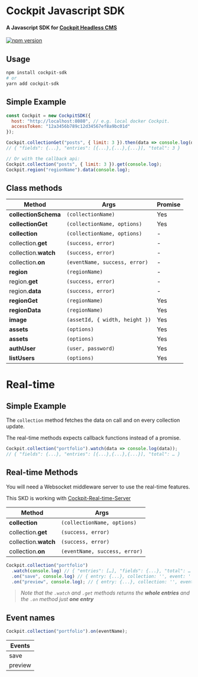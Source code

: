 # Cockpit Javascript SDK

#### A Javascript SDK for [Cockpit Headless CMS](https://github.com/agentejo/cockpit)

[![npm version](https://badge.fury.io/js/cockpit-sdk.svg?v2)](https://www.npmjs.com/package/cockpit-sdk)

## Usage

```sh
npm install cockpit-sdk
# or
yarn add cockpit-sdk
```

## Simple Example

```js
const Cockpit = new CockpitSDK({
  host: "http://localhost:8080", // e.g. local docker Cockpit.
  accessToken: "12a3456b789c12d34567ef8a9bc01d"
});

Cockpit.collectionGet("posts", { limit: 3 }).then(data => console.log(data));
// { "fields": {...}, "entries": [{...},{...},{...}], "total": 3 }

// Or with the callback api:
Cockpit.collection("posts", { limit: 3 }).get(console.log);
Cockpit.region("regionName").data(console.log);
```

## Class methods

| Method               | Args                           | Promise |
| -------------------- | ------------------------------ | ------- |
| **collectionSchema** | `(collectionName)`             | Yes     |
| **collectionGet**    | `(collectionName, options)`    | Yes     |
| **collection**       | `(collectionName, options)`    | -       |
| collection.**get**   | `(success, error)`             | -       |
| collection.**watch** | `(success, error)`             | -       |
| collection.**on**    | `(eventName, success, error)`  | -       |
| **region**           | `(regionName)`                 | -       |
| region.**get**       | `(success, error)`             | -       |
| region.**data**      | `(success, error)`             | -       |
| **regionGet**        | `(regionName)`                 | Yes     |
| **regionData**       | `(regionName)`                 | Yes     |
| **image**            | `(assetId, { width, height })` | Yes     |
| **assets**           | `(options)`                    | Yes     |
| **assets**           | `(options)`                    | Yes     |
| **authUser**         | `(user, password)`             | Yes     |
| **listUsers**        | `(options)`                    | Yes     |

# Real-time

## Simple Example

The `collection` method fetches the data on call and on every collection update.

The real-time methods expects callback functions instead of a promise.

```js
Cockpit.collection("portfolio").watch(data => console.log(data));
// { "fields": {...}, "entries": [{...},{...},{...}], "total": … }
```

## Real-time Methods
You will need a Websocket middleware server to use the real-time features.

This SKD is working with [Cockpit-Real-time-Server](https://github.com/brunnolou/Cockpit-Real-time-Server)

| Method               | Args                          |
| -------------------- | ----------------------------- |
| **collection**       | `(collectionName, options)`   |
| collection.**get**   | `(success, error)`            |
| collection.**watch** | `(success, error)`            |
| collection.**on**    | `(eventName, success, error)` |

```js
Cockpit.collection("portfolio")
  .watch(console.log) // { "entries": […], "fields": {...}, "total": … }
  .on("save", console.log) // { entry: {...}, collection: '', event: '' }
  .on("preview", console.log); // { entry: {...}, collection: '', event: '' }
```

> _Note that the `.watch` and `.get` methods returns the **whole entries** and the `.on` method just **one entry**_

## Event names

```js
Cockpit.collection("portfolio").on(eventName);
```

| Events  |
| ------- |
| save    |
| preview |
